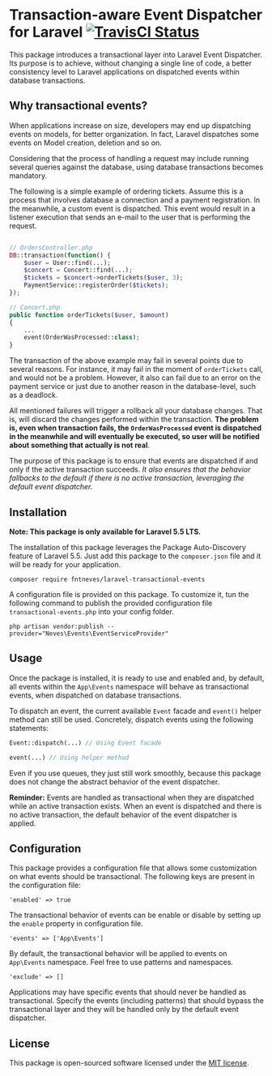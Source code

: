 # Transaction-aware Event Dispatcher for Laravel <a href="https://travis-ci.org/fntneves/laravel-transactional-events"><img src="https://travis-ci.org/fntneves/laravel-transactional-events.svg?branch=master" alt="TravisCI Status"></a>

This package introduces a transactional layer into Laravel Event Dispatcher. Its purpose is to achieve, without changing a single line of code, a better consistency level to Laravel applications on dispatched events within database transactions.

## Why transactional events?
When applications increase on size, developers may end up dispatching events on models, for better organization. In fact, Laravel dispatches some events on Model creation, deletion and so on.

Considering that the process of handling a request may include running several queries against the database, using database transactions becomes mandatory.

The following is a simple example of ordering tickets. Assume this is a process that involves database a connection and a payment registration. In the meanwhile, a custom event is dispatched. This event would result in a listener execution that sends an e-mail to the user that is performing the request.

```php

// OrdersController.php
DB::transaction(function() {
    $user = User::find(...);
    $concert = Concert::find(...);
    $tickets = $concert->orderTickets($user, 3);
    PaymentService::registerOrder($tickets);
});

// Concert.php
public function orderTickets($user, $amount)
{
    ...
    event(OrderWasProcessed::class);
}
```

The transaction of the above example may fail in several points due to several reasons. For instance, it may fail in the moment of `orderTickets` call, and would not be a problem. However, it also can fail due to an error on the payment service or just due to another reason in the database-level, such as a deadlock.

All mentioned failures will trigger a rollback all your database changes. That is, will discard the changes performed within the transaction. **The problem is, even when transaction fails, the `OrderWasProcessed` event is dispatched in the meanwhile and will eventually be executed, so user will be notified about something that actually is not real**.

The purpose of this package is to ensure that events are dispatched if and only if the active transaction succeeds. *It also ensures that the behavior fallbacks to the default if there is no active transaction, leveraging the default event dispatcher.*

## Installation
**Note: This package is only available for Laravel 5.5 LTS.**

The installation of this package leverages the Package Auto-Discovery feature of Laravel 5.5. Just add this package to the `composer.json` file and it will be ready for your application.

```
composer require fntneves/laravel-transactional-events
```

A configuration file is provided on this package. To customize it, tun the following command to publish the provided configuration file `transactional-events.php` into your config folder.

```
php artisan vendor:publish --provider="Neves\Events\EventServiceProvider"
```


## Usage

Once the package is installed, it is ready to use and enabled and, by default, all events within the `App\Events` namespace will behave as transactional events, when dispatched on database transactions.

To dispatch an event, the current available `Event` facade and `event()` helper method can still be used. Concretely, dispatch events using the following statements:

```php
Event::dispatch(...) // Using Event facade

event(...) // Using helper method
```

Even if you use queues, they just still work smoothly, because this package does not change the abstract behavior of the event dispatcher.

**Reminder:** Events are handled as transactional when they are dispatched while an active transaction exists. When an event is dispatched and there is no active transaction, the default behavior of the event dispatcher is applied.


## Configuration

This package provides a configuration file that allows some customization on what events should be transactional. The following keys are present in the configuration file:

```
'enabled' => true
```
The transactional behavior of events can be enable or disable by setting up the `enable` property in configuration file.

```
'events' => ['App\Events']
```
By default, the transactional behavior will be applied to events on `App\Events` namespace. Feel free to use patterns and namespaces.

```
'exclude' => []
```
Applications may have specific events that should never be handled as transactional. Specify the events (including patterns) that should bypass the transactional layer and they will be handled only by the default event dispatcher.

## License
This package is open-sourced software licensed under the [MIT license](http://opensource.org/licenses/MIT).
